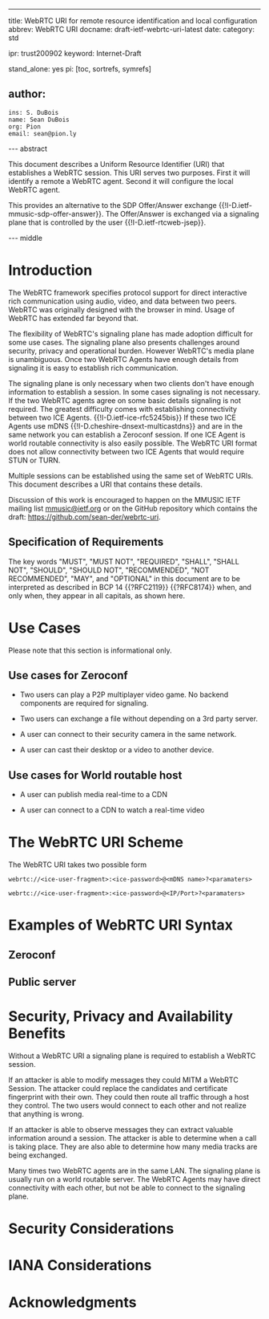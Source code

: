 ---
title: WebRTC URI for remote resource identification and local configuration
abbrev: WebRTC URI
docname: draft-ietf-webrtc-uri-latest
date:
category: std

ipr: trust200902
keyword: Internet-Draft

stand_alone: yes
pi: [toc, sortrefs, symrefs]

author:
  -
    ins: S. DuBois
    name: Sean DuBois
    org: Pion
    email: sean@pion.ly

--- abstract

This document describes a Uniform Resource Identifier (URI) that establishes a
WebRTC session. This URI serves two purposes. First it will identify a remote a
WebRTC agent. Second it will configure the local WebRTC agent.

This provides an alternative to the SDP Offer/Answer exchange {{!I-D.ietf-mmusic-sdp-offer-answer}}.
The Offer/Answer is exchanged via a signaling plane that is controlled by the user {{!I-D.ietf-rtcweb-jsep}}.

--- middle

# Introduction

The WebRTC framework specifies protocol support for direct
interactive rich communication using audio, video, and data between
two peers. WebRTC was originally designed with the browser in mind. Usage
of WebRTC has extended far beyond that.

The flexibility of WebRTC's signaling plane has made adoption difficult for some
use cases.  The signaling plane also presents challenges around security, privacy and
operational burden. However WebRTC's media plane is unambiguous. Once two
WebRTC Agents have enough details from signaling it is easy to establish rich communication.

The signaling plane is only necessary when two clients don't have enough
information to establish a session. In some cases signaling is not necessary. If the
two WebRTC agents agree on some basic details signaling is not required. The greatest difficulty
comes with establishing connectivity between two ICE Agents. {{!I-D.ietf-ice-rfc5245bis}}
If these two ICE Agents use mDNS {{!I-D.cheshire-dnsext-multicastdns}} and are in the same
network you can establish a Zeroconf session.  If one ICE Agent is world routable connectivity is
also easily possible. The WebRTC URI format does not allow connectivity between two ICE Agents that
would require STUN or TURN.

Multiple sessions can be established using the same set of WebRTC URIs. This document
describes a URI that contains these details.

Discussion of this work is encouraged to happen on the MMUSIC IETF mailing list
<mmusic@ietf.org> or on the GitHub repository which contains the draft:
<https://github.com/sean-der/webrtc-uri>.

## Specification of Requirements

The key words "MUST", "MUST NOT", "REQUIRED", "SHALL", "SHALL NOT",
"SHOULD", "SHOULD NOT", "RECOMMENDED", "NOT RECOMMENDED", "MAY", and
"OPTIONAL" in this document are to be interpreted as described in BCP 14
{{?RFC2119}} {{?RFC8174}} when, and only when,
they appear in all capitals, as shown here.

# Use Cases
Please note that this section is informational only.

## Use cases for Zeroconf
- Two users can play a P2P multiplayer video game. No backend components
  are required for signaling.

- Two users can exchange a file without depending on a 3rd party server.

- A user can connect to their security camera in the same network.

- A user can cast their desktop or a video to another device.

## Use cases for World routable host
- A user can publish media real-time to a CDN

- A user can connect to a CDN to watch a real-time video

# The WebRTC URI Scheme

The WebRTC URI takes two possible form

    webrtc://<ice-user-fragment>:<ice-password>@<mDNS name>?<paramaters>

    webrtc://<ice-user-fragment>:<ice-password>@<IP/Port>?<paramaters>


# Examples of WebRTC URI Syntax
## Zeroconf
## Public server


# Security, Privacy and Availability Benefits
Without a WebRTC URI a signaling plane is required to establish a WebRTC session.

If an attacker is able to modify messages they could MITM a WebRTC Session. The attacker
could replace the candidates and certificate fingerprint with their own. They could then
route all traffic through a host they control. The two users would connect to each other
and not realize that anything is wrong.

If an attacker is able to observe messages they can extract valuable information around a session.
The attacker is able to determine when a call is taking place. They are also able to determine how
many media tracks are being exchanged.

Many times two WebRTC agents are in the same LAN. The signaling plane is usually run on a world routable
server. The WebRTC Agents may have direct connectivity with each other, but not be able to connect to the
signaling plane.

# Security Considerations

# IANA Considerations

# Acknowledgments
